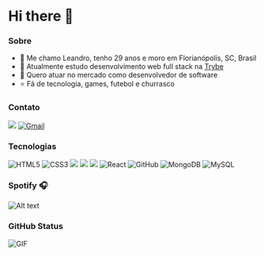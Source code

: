 # Hi there 👋

### Sobre
- :man: Me chamo Leandro, tenho 29 anos e moro em Florianópolis, SC, Brasil
- :green_book: Atualmente estudo desenvolvimento web full stack na [Trybe](https://www.betrybe.com/)
- :eyes: Quero atuar no mercado como desenvolvedor de software
- :star: Fã de tecnologia, games, futebol e churrasco

### Contato
[<img src="https://img.shields.io/badge/linkedin-%230077B5.svg?&style=for-the-badge&logo=linkedin&logoColor=white" />](https://www.linkedin.com/in/leandromarten/)
[<img alt="Gmail" src="https://img.shields.io/badge/Gmail-D14836?style=for-the-badge&logo=gmail&logoColor=white" />](mailto:leandromarten1@gmail.com)

### Tecnologias
<img alt="HTML5" src="https://img.shields.io/badge/html5%20-%23E34F26.svg?&style=for-the-badge&logo=html5&logoColor=white"/> <img alt="CSS3" src="https://img.shields.io/badge/css3%20-%231572B6.svg?&style=for-the-badge&logo=css3&logoColor=white"/> <img src="https://img.shields.io/badge/javascript%20-%23323330.svg?&style=for-the-badge&logo=javascript&logoColor=%23F7DF1E" /> <img src="https://img.shields.io/badge/node.js%20-%2343853D.svg?&style=for-the-badge&logo=node.js&logoColor=white" />     <img src="https://img.shields.io/badge/express.js%20-%23404d59.svg?&style=for-the-badge" /> <img alt="React" src="https://img.shields.io/badge/react%20-%2320232a.svg?&style=for-the-badge&logo=react&logoColor=%2361DAFB"/> <img alt="GitHub" src="https://img.shields.io/badge/github%20-%23121011.svg?&style=for-the-badge&logo=github&logoColor=white"/> <img alt="MongoDB" src ="https://img.shields.io/badge/MongoDB-%234ea94b.svg?&style=for-the-badge&logo=mongodb&logoColor=white"/> <img alt="MySQL" src="https://img.shields.io/badge/mysql-%2300f.svg?&style=for-the-badge&logo=mysql&logoColor=white"/>

### Spotify 🎧
![Alt text](https://spotify-recently-played-readme.vercel.app/api?user=leandromarten)

### GitHub Status
<img
align="center"
alt="GIF"
src="https://github-readme-stats.vercel.app/api?username=leandromarten1&theme=dracula" />
